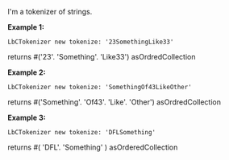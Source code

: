 I'm a tokenizer of strings.

**Example 1:**
```Smalltalk
LbCTokenizer new tokenize: '23SomethingLike33' 
```
returns #('23'. 'Something'. 'Like33') asOrdredCollection

**Example 2:**
```Smalltalk
LbCTokenizer new tokenize: 'SomethingOf43LikeOther' 
```
returns #('Something'. 'Of43'. 'Like'. 'Other')	 asOrdredCollection

**Example 3:**
```Smalltalk
LbCTokenizer new tokenize: 'DFLSomething' 
```
returns #( 'DFL'. 'Something' ) asOrderedCollection
